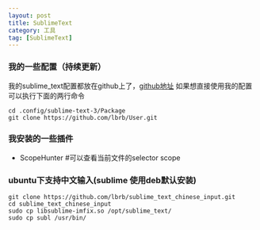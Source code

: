 ```yaml
---
layout: post
title: SublimeText
category: 工具
tag: [SublimeText]
---
```


### 我的一些配置（持续更新）

我的sublime_text配置都放在github上了，[github地址](https://github.com/lbrb/User)
如果想直接使用我的配置可以执行下面的两行命令

	cd .config/sublime-text-3/Package
	git clone https://github.com/lbrb/User.git
	
### 我安装的一些插件

- ScopeHunter #可以查看当前文件的selector scope


### ubuntu下支持中文输入(sublime 使用deb默认安装)

	git clone https://github.com/lbrb/sublime_text_chinese_input.git
	cd sublime_text_chinese_input
	sudo cp libsublime-imfix.so /opt/sublime_text/
	sudo cp subl /usr/bin/
